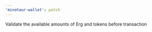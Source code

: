 ```yaml
---
'minotaur-wallet': patch
---
```


Validate the available amounts of Erg and tokens before transaction
